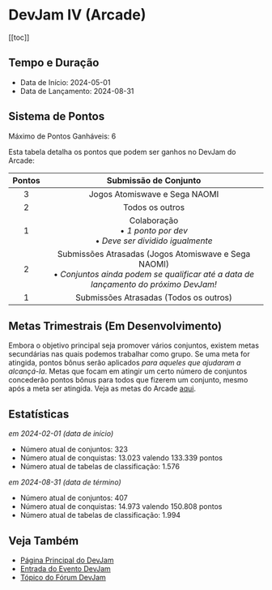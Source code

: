 # DevJam IV (Arcade)

[[toc]]

## Tempo e Duração

- Data de Início: 2024-05-01
- Data de Lançamento: 2024-08-31

## Sistema de Pontos

Máximo de Pontos Ganháveis: 6

Esta tabela detalha os pontos que podem ser ganhos no DevJam do Arcade:

| Pontos |                                                        Submissão de Conjunto                                                         |
| :----: | :---------------------------------------------------------------------------------------------------------------------------: |
|   3    |                                                Jogos Atomiswave e Sega NAOMI                                                |
|   2    |                                                        Todos os outros                                                        |
|   1    |                               Colaboração<br>• _1 ponto por dev_<br>• _Deve ser dividido igualmente_                                |
|   2    | Submissões Atrasadas (Jogos Atomiswave e Sega NAOMI)<br>• _Conjuntos ainda podem se qualificar até a data de lançamento do próximo DevJam!_ |
|   1    |                                              Submissões Atrasadas (Todos os outros)                                               |

## Metas Trimestrais (Em Desenvolvimento)

Embora o objetivo principal seja promover vários conjuntos, existem metas secundárias nas quais podemos trabalhar como grupo. Se uma meta for atingida, pontos bônus serão aplicados _para aqueles que ajudaram a alcançá-la_. Metas que focam em atingir um certo número de conjuntos concederão pontos bônus para todos que fizerem um conjunto, mesmo após a meta ser atingida. Veja as metas do Arcade [aqui](https://docs.google.com/spreadsheets/d/e/2PACX-1vQbyP6vzVoIrJHoLYCZG6vnZrQNkWDVSK8adw7VI602ly_vfTUFvOnmzKGC4tS_GWxfOtoRF_y8Scb5/pubhtml?gid=1785919847&single=true).

## Estatísticas

_em 2024-02-01 (data de início)_

- Número atual de conjuntos: 323
- Número atual de conquistas: 13.023 valendo 133.339 pontos
- Número atual de tabelas de classificação: 1.576

_em 2024-08-31 (data de término)_

- Número atual de conjuntos: 407
- Número atual de conquistas: 14.973 valendo 150.808 pontos
- Número atual de tabelas de classificação: 1.994

## Veja Também

- [Página Principal do DevJam](/pt/developer-docs/devjam)
- [Entrada do Evento DevJam](https://retroachievements.org/game/20000)
- [Tópico do Fórum DevJam](https://retroachievements.org/viewtopic.php?t=22368)
